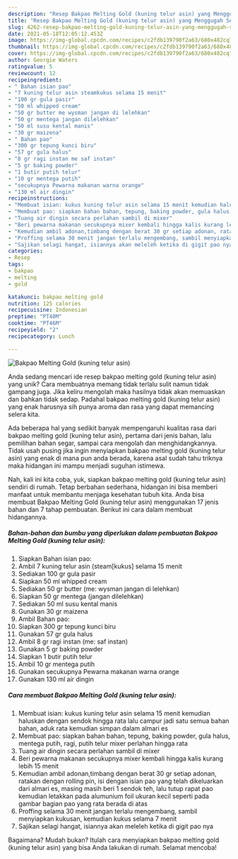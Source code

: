 ```yaml
---
description: "Resep Bakpao Melting Gold (kuning telur asin) yang Menggugah Selera"
title: "Resep Bakpao Melting Gold (kuning telur asin) yang Menggugah Selera"
slug: 4262-resep-bakpao-melting-gold-kuning-telur-asin-yang-menggugah-selera
date: 2021-05-18T12:05:12.453Z
image: https://img-global.cpcdn.com/recipes/c2fdb139790f2a63/680x482cq70/bakpao-melting-gold-kuning-telur-asin-foto-resep-utama.jpg
thumbnail: https://img-global.cpcdn.com/recipes/c2fdb139790f2a63/680x482cq70/bakpao-melting-gold-kuning-telur-asin-foto-resep-utama.jpg
cover: https://img-global.cpcdn.com/recipes/c2fdb139790f2a63/680x482cq70/bakpao-melting-gold-kuning-telur-asin-foto-resep-utama.jpg
author: Georgie Waters
ratingvalue: 5
reviewcount: 12
recipeingredient:
- " Bahan isian pao"
- "7 kuning telur asin steamkukus selama 15 menit"
- "100 gr gula pasir"
- "50 ml whipped cream"
- "50 gr butter me wysman jangan di lelehkan"
- "50 gr mentega jangan dilelehkan"
- "50 ml susu kental manis"
- "30 gr maizena"
- " Bahan pao"
- "300 gr tepung kunci biru"
- "57 gr gula halus"
- "8 gr ragi instan me saf instan"
- "5 gr baking powder"
- "1 butir putih telur"
- "10 gr mentega putih"
- "secukupnya Pewarna makanan warna orange"
- "130 ml air dingin"
recipeinstructions:
- "Membuat isian: kukus kuning telur asin selama 15 menit kemudian haluskan dengan sendok hingga rata lalu campur jadi satu semua bahan bahan, aduk rata kemudian simpan dalam almari es"
- "Membuat pao: siapkan bahan bahan, tepung, baking powder, gula halus, mentega putih, ragi, putih telur mixer perlahan hingga rata"
- "Tuang air dingin secara perlahan sambil di mixer"
- "Beri pewarna makanan secukupnya mixer kembali hingga kalis kurang lebih 15 menit"
- "Kemudian ambil adonan,timbang dengan berat 30 gr setiap adonan, ratakan dengan rolling pin, isi dengan isian pao yang telah dikeluarkan dari almari es, masing masih beri 1 sendok teh, lalu tutup rapat pao kemudian letakkan pada alumunium foil ukuran kecil seperti pada gambar bagian pao yang rata berada di atas"
- "Proffing selama 30 menit jangan terlalu mengembang, sambil menyiapkan kukusan, kemudian kukus selama 7 menit"
- "Sajikan selagi hangat, isiannya akan meleleh ketika di gigit pao nya"
categories:
- Resep
tags:
- bakpao
- melting
- gold

katakunci: bakpao melting gold 
nutrition: 125 calories
recipecuisine: Indonesian
preptime: "PT40M"
cooktime: "PT46M"
recipeyield: "2"
recipecategory: Lunch

---
```



![Bakpao Melting Gold (kuning telur asin)](https://img-global.cpcdn.com/recipes/c2fdb139790f2a63/680x482cq70/bakpao-melting-gold-kuning-telur-asin-foto-resep-utama.jpg)

Anda sedang mencari ide resep bakpao melting gold (kuning telur asin) yang unik? Cara membuatnya memang tidak terlalu sulit namun tidak gampang juga. Jika keliru mengolah maka hasilnya tidak akan memuaskan dan bahkan tidak sedap. Padahal bakpao melting gold (kuning telur asin) yang enak harusnya sih punya aroma dan rasa yang dapat memancing selera kita.

Ada beberapa hal yang sedikit banyak mempengaruhi kualitas rasa dari bakpao melting gold (kuning telur asin), pertama dari jenis bahan, lalu pemilihan bahan segar, sampai cara mengolah dan menghidangkannya. Tidak usah pusing jika ingin menyiapkan bakpao melting gold (kuning telur asin) yang enak di mana pun anda berada, karena asal sudah tahu triknya maka hidangan ini mampu menjadi suguhan istimewa.




Nah, kali ini kita coba, yuk, siapkan bakpao melting gold (kuning telur asin) sendiri di rumah. Tetap berbahan sederhana, hidangan ini bisa memberi manfaat untuk membantu menjaga kesehatan tubuh kita. Anda bisa membuat Bakpao Melting Gold (kuning telur asin) menggunakan 17 jenis bahan dan 7 tahap pembuatan. Berikut ini cara dalam membuat hidangannya.

<!--inarticleads1-->

##### Bahan-bahan dan bumbu yang diperlukan dalam pembuatan Bakpao Melting Gold (kuning telur asin):

1. Siapkan  Bahan isian pao:
1. Ambil 7 kuning telur asin (steam[kukus] selama 15 menit
1. Sediakan 100 gr gula pasir
1. Siapkan 50 ml whipped cream
1. Sediakan 50 gr butter (me: wysman jangan di lelehkan)
1. Siapkan 50 gr mentega (jangan dilelehkan)
1. Sediakan 50 ml susu kental manis
1. Gunakan 30 gr maizena
1. Ambil  Bahan pao:
1. Siapkan 300 gr tepung kunci biru
1. Gunakan 57 gr gula halus
1. Ambil 8 gr ragi instan (me: saf instan)
1. Gunakan 5 gr baking powder
1. Siapkan 1 butir putih telur
1. Ambil 10 gr mentega putih
1. Gunakan secukupnya Pewarna makanan warna orange
1. Gunakan 130 ml air dingin




<!--inarticleads2-->

##### Cara membuat Bakpao Melting Gold (kuning telur asin):

1. Membuat isian: kukus kuning telur asin selama 15 menit kemudian haluskan dengan sendok hingga rata lalu campur jadi satu semua bahan bahan, aduk rata kemudian simpan dalam almari es
1. Membuat pao: siapkan bahan bahan, tepung, baking powder, gula halus, mentega putih, ragi, putih telur mixer perlahan hingga rata
1. Tuang air dingin secara perlahan sambil di mixer
1. Beri pewarna makanan secukupnya mixer kembali hingga kalis kurang lebih 15 menit
1. Kemudian ambil adonan,timbang dengan berat 30 gr setiap adonan, ratakan dengan rolling pin, isi dengan isian pao yang telah dikeluarkan dari almari es, masing masih beri 1 sendok teh, lalu tutup rapat pao kemudian letakkan pada alumunium foil ukuran kecil seperti pada gambar bagian pao yang rata berada di atas
1. Proffing selama 30 menit jangan terlalu mengembang, sambil menyiapkan kukusan, kemudian kukus selama 7 menit
1. Sajikan selagi hangat, isiannya akan meleleh ketika di gigit pao nya




Bagaimana? Mudah bukan? Itulah cara menyiapkan bakpao melting gold (kuning telur asin) yang bisa Anda lakukan di rumah. Selamat mencoba!
